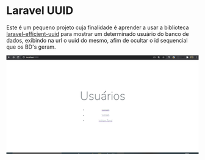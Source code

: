 # Laravel UUID

Este é um pequeno projeto cuja finalidade é aprender a usar a biblioteca [laravel-efficient-uuid](https://github.com/michaeldyrynda/laravel-efficient-uuid) para mostrar um determinado usuário do banco de dados, exibindo na url o uuid do mesmo, afim de ocultar o id sequencial que os BD's geram.

![Preview](https://github.com/williamtome/laravel-uuid/blob/master/uuid.gif?raw=true)
